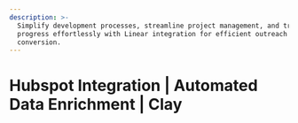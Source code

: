 ```yaml
---
description: >-
  Simplify development processes, streamline project management, and track
  progress effortlessly with Linear integration for efficient outreach and lead
  conversion.
---
```


# Hubspot Integration | Automated Data Enrichment | Clay

